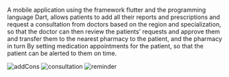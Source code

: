 A mobile application using the framework flutter and the programming language Dart,
allows patients to add all their reports and prescriptions and request a consultation from doctors based on the region and specialization, 
so that the doctor can then review the patients’ requests and approve them and transfer them to the nearest pharmacy to the patient,
and the pharmacy in turn By setting medication appointments for the patient, 
so that the patient can be alerted to them on time.

![addCons](https://user-images.githubusercontent.com/114382094/215269561-d7d0897e-b339-45c0-919b-ec17bf1f1a1b.jpg)
![consultation](https://user-images.githubusercontent.com/114382094/215269580-eef637b6-a508-4f04-b236-fd6ef29058b0.jpg)
![reminder](https://user-images.githubusercontent.com/114382094/215269592-aa748d81-ba64-41fa-8cfd-6ccb02829549.jpg)

